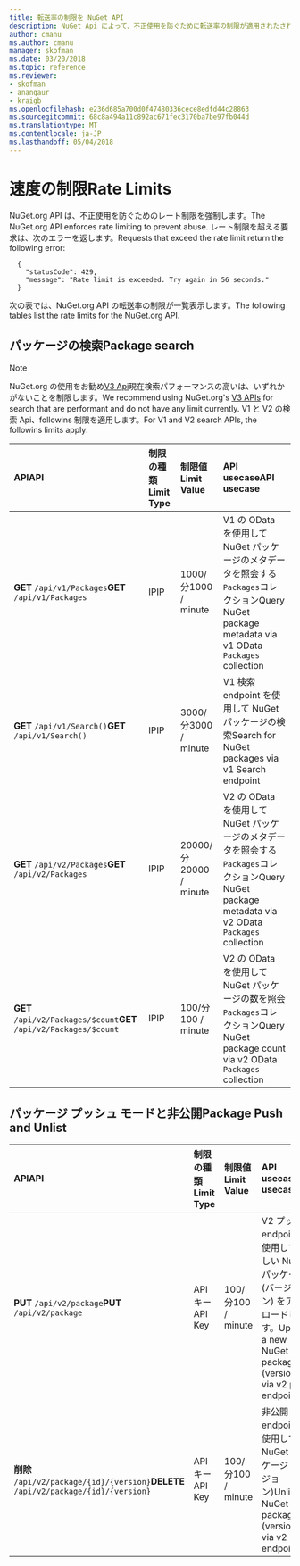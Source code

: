 ```yaml
---
title: 転送率の制限を NuGet API
description: NuGet Api によって、不正使用を防ぐために転送率の制限が適用されたされます。
author: cmanu
ms.author: cmanu
manager: skofman
ms.date: 03/20/2018
ms.topic: reference
ms.reviewer:
- skofman
- anangaur
- kraigb
ms.openlocfilehash: e236d685a700d0f47480336cece8edfd44c28863
ms.sourcegitcommit: 68c8a494a11c892ac671fec3170ba7be97fb044d
ms.translationtype: MT
ms.contentlocale: ja-JP
ms.lasthandoff: 05/04/2018
---
```

# <a name="rate-limits"></a><span data-ttu-id="959e5-103">速度の制限</span><span class="sxs-lookup"><span data-stu-id="959e5-103">Rate Limits</span></span>

<span data-ttu-id="959e5-104">NuGet.org API は、不正使用を防ぐためのレート制限を強制します。</span><span class="sxs-lookup"><span data-stu-id="959e5-104">The NuGet.org API enforces rate limiting to prevent abuse.</span></span> <span data-ttu-id="959e5-105">レート制限を超える要求は、次のエラーを返します。</span><span class="sxs-lookup"><span data-stu-id="959e5-105">Requests that exceed the rate limit return the following error:</span></span> 

  ~~~
    {
      "statusCode": 429,
      "message": "Rate limit is exceeded. Try again in 56 seconds."
    }
  ~~~

<span data-ttu-id="959e5-106">次の表では、NuGet.org API の転送率の制限が一覧表示します。</span><span class="sxs-lookup"><span data-stu-id="959e5-106">The following tables list the rate limits for the NuGet.org API.</span></span>

## <a name="package-search"></a><span data-ttu-id="959e5-107">パッケージの検索</span><span class="sxs-lookup"><span data-stu-id="959e5-107">Package search</span></span>

> [!Note]
> <span data-ttu-id="959e5-108">NuGet.org の使用をお勧め[V3 Api](https://docs.microsoft.com/nuget/api/search-query-service-resource)現在検索パフォーマンスの高いは、いずれかがないことを制限します。</span><span class="sxs-lookup"><span data-stu-id="959e5-108">We recommend using NuGet.org's [V3 APIs](https://docs.microsoft.com/nuget/api/search-query-service-resource) for search that are performant and do not have any limit currently.</span></span> <span data-ttu-id="959e5-109">V1 と V2 の検索 Api、followins 制限を適用します。</span><span class="sxs-lookup"><span data-stu-id="959e5-109">For V1 and V2 search APIs, the followins limits apply:</span></span>


| <span data-ttu-id="959e5-110">API</span><span class="sxs-lookup"><span data-stu-id="959e5-110">API</span></span> | <span data-ttu-id="959e5-111">制限の種類</span><span class="sxs-lookup"><span data-stu-id="959e5-111">Limit Type</span></span> | <span data-ttu-id="959e5-112">制限値</span><span class="sxs-lookup"><span data-stu-id="959e5-112">Limit Value</span></span> | <span data-ttu-id="959e5-113">API usecase</span><span class="sxs-lookup"><span data-stu-id="959e5-113">API usecase</span></span> |
|:---|:---|:---|:---|
<span data-ttu-id="959e5-114">**GET** `/api/v1/Packages`</span><span class="sxs-lookup"><span data-stu-id="959e5-114">**GET** `/api/v1/Packages`</span></span> | <span data-ttu-id="959e5-115">IP</span><span class="sxs-lookup"><span data-stu-id="959e5-115">IP</span></span> | <span data-ttu-id="959e5-116">1000/分</span><span class="sxs-lookup"><span data-stu-id="959e5-116">1000 / minute</span></span> | <span data-ttu-id="959e5-117">V1 の OData を使用して NuGet パッケージのメタデータを照会する`Packages`コレクション</span><span class="sxs-lookup"><span data-stu-id="959e5-117">Query NuGet package metadata via v1 OData `Packages` collection</span></span> |
<span data-ttu-id="959e5-118">**GET** `/api/v1/Search()`</span><span class="sxs-lookup"><span data-stu-id="959e5-118">**GET** `/api/v1/Search()`</span></span> | <span data-ttu-id="959e5-119">IP</span><span class="sxs-lookup"><span data-stu-id="959e5-119">IP</span></span> | <span data-ttu-id="959e5-120">3000/分</span><span class="sxs-lookup"><span data-stu-id="959e5-120">3000 / minute</span></span> | <span data-ttu-id="959e5-121">V1 検索 endpoint を使用して NuGet パッケージの検索</span><span class="sxs-lookup"><span data-stu-id="959e5-121">Search for NuGet packages via v1 Search endpoint</span></span> | 
<span data-ttu-id="959e5-122">**GET** `/api/v2/Packages`</span><span class="sxs-lookup"><span data-stu-id="959e5-122">**GET** `/api/v2/Packages`</span></span> | <span data-ttu-id="959e5-123">IP</span><span class="sxs-lookup"><span data-stu-id="959e5-123">IP</span></span> | <span data-ttu-id="959e5-124">20000/分</span><span class="sxs-lookup"><span data-stu-id="959e5-124">20000 / minute</span></span> | <span data-ttu-id="959e5-125">V2 の OData を使用して NuGet パッケージのメタデータを照会する`Packages`コレクション</span><span class="sxs-lookup"><span data-stu-id="959e5-125">Query NuGet package metadata via v2 OData `Packages` collection</span></span> | 
<span data-ttu-id="959e5-126">**GET** `/api/v2/Packages/$count`</span><span class="sxs-lookup"><span data-stu-id="959e5-126">**GET** `/api/v2/Packages/$count`</span></span> | <span data-ttu-id="959e5-127">IP</span><span class="sxs-lookup"><span data-stu-id="959e5-127">IP</span></span> | <span data-ttu-id="959e5-128">100/分</span><span class="sxs-lookup"><span data-stu-id="959e5-128">100 / minute</span></span> | <span data-ttu-id="959e5-129">V2 の OData を使用して NuGet パッケージの数を照会`Packages`コレクション</span><span class="sxs-lookup"><span data-stu-id="959e5-129">Query NuGet package count via v2 OData `Packages` collection</span></span> | 

## <a name="package-push-and-unlist"></a><span data-ttu-id="959e5-130">パッケージ プッシュ モードと非公開</span><span class="sxs-lookup"><span data-stu-id="959e5-130">Package Push and Unlist</span></span>

| <span data-ttu-id="959e5-131">API</span><span class="sxs-lookup"><span data-stu-id="959e5-131">API</span></span> | <span data-ttu-id="959e5-132">制限の種類</span><span class="sxs-lookup"><span data-stu-id="959e5-132">Limit Type</span></span> | <span data-ttu-id="959e5-133">制限値</span><span class="sxs-lookup"><span data-stu-id="959e5-133">Limit Value</span></span> | <span data-ttu-id="959e5-134">API usecase</span><span class="sxs-lookup"><span data-stu-id="959e5-134">API usecase</span></span> | 
|:---|:---|:---|:--- |
<span data-ttu-id="959e5-135">**PUT** `/api/v2/package`</span><span class="sxs-lookup"><span data-stu-id="959e5-135">**PUT** `/api/v2/package`</span></span> | <span data-ttu-id="959e5-136">API キー</span><span class="sxs-lookup"><span data-stu-id="959e5-136">API Key</span></span> | <span data-ttu-id="959e5-137">100/分</span><span class="sxs-lookup"><span data-stu-id="959e5-137">100 / minute</span></span> | <span data-ttu-id="959e5-138">V2 プッシュ endpoint を使用して新しい NuGet パッケージ (バージョン) をアップロードします。</span><span class="sxs-lookup"><span data-stu-id="959e5-138">Upload a new NuGet package (version) via v2 push endpoint</span></span> 
<span data-ttu-id="959e5-139">**削除** `/api/v2/package/{id}/{version}`</span><span class="sxs-lookup"><span data-stu-id="959e5-139">**DELETE** `/api/v2/package/{id}/{version}`</span></span> | <span data-ttu-id="959e5-140">API キー</span><span class="sxs-lookup"><span data-stu-id="959e5-140">API Key</span></span> | <span data-ttu-id="959e5-141">100/分</span><span class="sxs-lookup"><span data-stu-id="959e5-141">100 / minute</span></span> | <span data-ttu-id="959e5-142">非公開 v2 endpoint を使用して NuGet パッケージ (バージョン)</span><span class="sxs-lookup"><span data-stu-id="959e5-142">Unlist a NuGet package (version) via v2 endpoint</span></span> 
